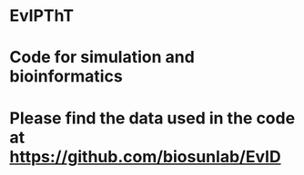 # EvIPThT
# Code for simulation and bioinformatics
# Please find the data used in the code at https://github.com/biosunlab/EvID
